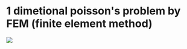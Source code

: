 # 1 dimetional poisson's problem by FEM (finite element method)
<img src="https://img.shields.io/badge/아이콘내용-바탕색?style=flat&logo=로고이름&logoColor=white"/>
